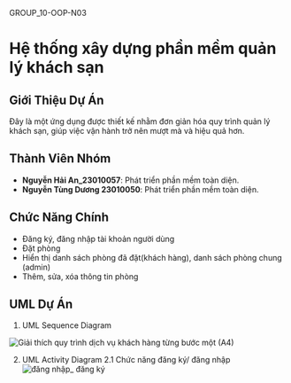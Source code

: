GROUP_10-OOP-N03 
# Hệ thống xây dựng phần mềm quản lý khách sạn

## Giới Thiệu Dự Án
Đây là một ứng dụng được thiết kế nhằm đơn giản hóa quy trình quản lý khách sạn, giúp việc vận hành trở nên mượt mà và hiệu quả hơn.
## Thành Viên Nhóm
- **Nguyễn Hải An_23010057**: Phát triển phần mềm toàn diện.
- **Nguyễn Tùng Dương 23010050**: Phát triển phần mềm toàn diện.

## Chức Năng Chính
- Đăng ký, đăng nhập tài khoản người dùng
- Đặt phòng
- Hiển thị danh sách phòng đã đặt(khách hàng), danh sách phòng chung (admin)
- Thêm, sửa, xóa thông tin phòng
## UML Dự Án

1. UML Sequence Diagram



![Giải thích quy trình dịch vụ khách hàng từng bước một (A4)](https://github.com/user-attachments/assets/7a1b90eb-fee7-495c-a982-82b62117a5ef)

2. UML Activity Diagram
   2.1 Chức năng đăng ký/ đăng nhập![đăng nhập_ đăng ký](https://github.com/user-attachments/assets/08c7a061-7fb3-4756-b5e9-5cd1ab3ac986)

   


   
